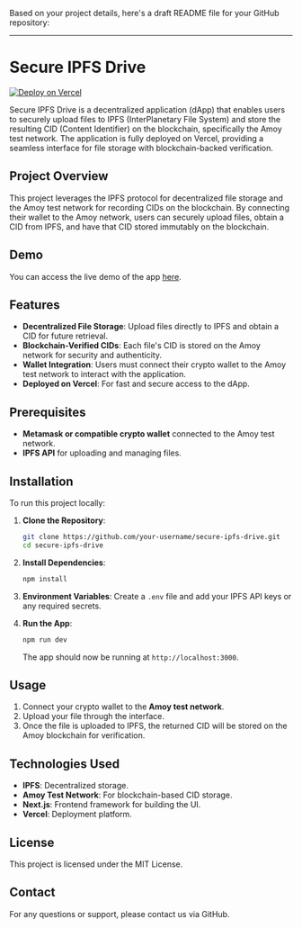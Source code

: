 Based on your project details, here's a draft README file for your GitHub repository:

---

# Secure IPFS Drive

[![Deploy on Vercel](https://img.shields.io/badge/Deploy-Vercel-blue?logo=vercel)](https://secure-ipfs-drive.vercel.app/file-upload)

Secure IPFS Drive is a decentralized application (dApp) that enables users to securely upload files to IPFS (InterPlanetary File System) and store the resulting CID (Content Identifier) on the blockchain, specifically the Amoy test network. The application is fully deployed on Vercel, providing a seamless interface for file storage with blockchain-backed verification.

## Project Overview

This project leverages the IPFS protocol for decentralized file storage and the Amoy test network for recording CIDs on the blockchain. By connecting their wallet to the Amoy network, users can securely upload files, obtain a CID from IPFS, and have that CID stored immutably on the blockchain.

## Demo

You can access the live demo of the app [here](https://secure-ipfs-drive.vercel.app/file-upload).

## Features

- **Decentralized File Storage**: Upload files directly to IPFS and obtain a CID for future retrieval.
- **Blockchain-Verified CIDs**: Each file's CID is stored on the Amoy network for security and authenticity.
- **Wallet Integration**: Users must connect their crypto wallet to the Amoy test network to interact with the application.
- **Deployed on Vercel**: For fast and secure access to the dApp.

## Prerequisites

- **Metamask or compatible crypto wallet** connected to the Amoy test network.
- **IPFS API** for uploading and managing files.

## Installation

To run this project locally:

1. **Clone the Repository**:
   ```bash
   git clone https://github.com/your-username/secure-ipfs-drive.git
   cd secure-ipfs-drive
   ```

2. **Install Dependencies**:
   ```bash
   npm install
   ```

3. **Environment Variables**: Create a `.env` file and add your IPFS API keys or any required secrets.

4. **Run the App**:
   ```bash
   npm run dev
   ```

   The app should now be running at `http://localhost:3000`.

## Usage

1. Connect your crypto wallet to the **Amoy test network**.
2. Upload your file through the interface.
3. Once the file is uploaded to IPFS, the returned CID will be stored on the Amoy blockchain for verification.

## Technologies Used

- **IPFS**: Decentralized storage.
- **Amoy Test Network**: For blockchain-based CID storage.
- **Next.js**: Frontend framework for building the UI.
- **Vercel**: Deployment platform.

## License

This project is licensed under the MIT License.

## Contact

For any questions or support, please contact us via GitHub.